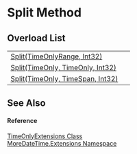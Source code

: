 # Split Method


## Overload List
<table>
<tr>
<td><a href="M_MoreDateTime_Extensions_TimeOnlyExtensions_Split.md">Split(TimeOnlyRange, Int32)</a></td>
<td> </td></tr>
<tr>
<td><a href="M_MoreDateTime_Extensions_TimeOnlyExtensions_Split_1.md">Split(TimeOnly, TimeOnly, Int32)</a></td>
<td> </td></tr>
<tr>
<td><a href="M_MoreDateTime_Extensions_TimeOnlyExtensions_Split_2.md">Split(TimeOnly, TimeSpan, Int32)</a></td>
<td> </td></tr>
</table>

## See Also


#### Reference
<a href="T_MoreDateTime_Extensions_TimeOnlyExtensions.md">TimeOnlyExtensions Class</a>  
<a href="N_MoreDateTime_Extensions.md">MoreDateTime.Extensions Namespace</a>  
